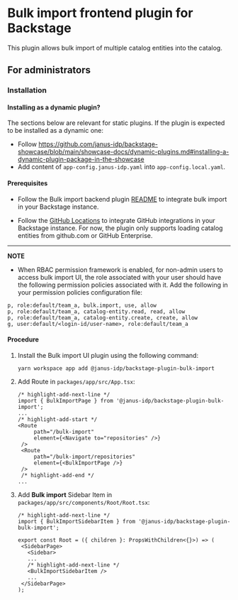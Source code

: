 # Bulk import frontend plugin for Backstage

This plugin allows bulk import of multiple catalog entities into the catalog.

## For administrators

### Installation

#### Installing as a dynamic plugin?

The sections below are relevant for static plugins. If the plugin is expected to be installed as a dynamic one:

- Follow https://github.com/janus-idp/backstage-showcase/blob/main/showcase-docs/dynamic-plugins.md#installing-a-dynamic-plugin-package-in-the-showcase
- Add content of `app-config.janus-idp.yaml` into `app-config.local.yaml`.

#### Prerequisites

- Follow the Bulk import backend plugin [README](https://github.com/janus-idp/backstage-plugins/blob/main/plugins/bulk-import-backend/README.md) to integrate bulk import in your Backstage instance.

- Follow the [GitHub Locations](https://backstage.io/docs/integrations/github/locations) to integrate GitHub integrations in your Backstage instance. For now, the plugin only supports loading catalog entities from github.com or GitHub Enterprise.

---

**NOTE**

- When RBAC permission framework is enabled, for non-admin users to access bulk import UI, the role associated with your user should have the following permission policies associated with it. Add the following in your permission policies configuration file:

```CSV
p, role:default/team_a, bulk.import, use, allow
p, role:default/team_a, catalog-entity.read, read, allow
p, role:default/team_a, catalog-entity.create, create, allow
g, user:default/<login-id/user-name>, role:default/team_a
```

#### Procedure

1. Install the Bulk import UI plugin using the following command:

   ```console
   yarn workspace app add @janus-idp/backstage-plugin-bulk-import
   ```

2. Add Route in `packages/app/src/App.tsx`:

   ```tsx title="packages/app/src/App.tsx"
   /* highlight-add-next-line */
   import { BulkImportPage } from '@janus-idp/backstage-plugin-bulk-import';
   ...
   /* highlight-add-start */
   <Route
        path="/bulk-import"
        element={<Navigate to="repositories" />}
    />
    <Route
        path="/bulk-import/repositories"
        element={<BulkImportPage />}
    />
    /* highlight-add-end */
   ...
   ```

3. Add **Bulk import** Sidebar Item in `packages/app/src/components/Root/Root.tsx`:

   ```tsx title="packages/app/src/components/Root/Root.tsx"
   /* highlight-add-next-line */
   import { BulkImportSidebarItem } from '@janus-idp/backstage-plugin-bulk-import';

   export const Root = ({ children }: PropsWithChildren<{}>) => (
    <SidebarPage>
      <Sidebar>
      ...
      /* highlight-add-next-line */
      <BulkImportSidebarItem />
      ...
    </SidebarPage>
   );
   ```
